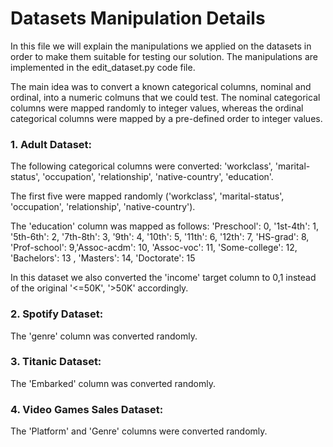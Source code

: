 # Datasets Manipulation Details

In this file we will explain the manipulations we applied on the datasets in order to make them suitable for testing our solution. The manipulations are implemented in the edit_dataset.py code file.

The main idea was to convert a known categorical columns, nominal and ordinal, into a numeric colmuns that we could test.
The nominal categorical columns were mapped randomly to integer values, whereas the ordinal categorical columns were mapped by a pre-defined order to integer values.


### 1. Adult Dataset:
The following categorical columns were converted:
'workclass', 'marital-status', 'occupation', 'relationship', 'native-country', 'education'.

The first five were mapped randomly ('workclass', 'marital-status', 'occupation', 'relationship', 'native-country').

The 'education' column was mapped as follows: 'Preschool': 0, '1st-4th': 1, '5th-6th': 2, '7th-8th': 3, '9th': 4, '10th': 5, '11th': 6, '12th': 7,
                  				'HS-grad': 8, 'Prof-school': 9,'Assoc-acdm': 10, 'Assoc-voc': 11, 'Some-college': 12, 'Bachelors': 13
                				, 'Masters': 14, 'Doctorate': 15

In this dataset we also converted the 'income' target column to 0,1 instead of the original '<=50K', '>50K' accordingly.


### 2. Spotify Dataset:
The 'genre' column was converted randomly.


### 3. Titanic Dataset:
The 'Embarked' column was converted randomly.


### 4. Video Games Sales Dataset:
The 'Platform' and 'Genre' columns were converted randomly.

